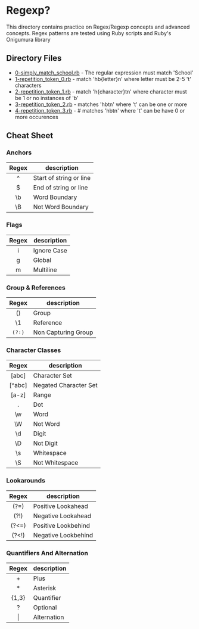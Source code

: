 # Regexp?

This directory contains practice on Regex/Regexp concepts and advanced concepts. Regex patterns are tested using Ruby scripts and Ruby's Onigumura library

## Directory Files

* [0-simply_match_school.rb](0-simply_match_school.rb) - The regular expression must match 'School'
* [1-repetition_token_0.rb](1-repetition_token_0.rb) - match 'hb{letter}n' where letter must be 2-5 't' characters
* [2-repetition_token_1.rb](2-repetition_token_1.rb) - match 'h{character}tn' where character must be 1 or no instances of 'b'
* [3-repetition_token_2.rb](3-repetition_token_2.rb) - matches 'hbtn' where 't' can be one or more
* [4-repetition_token_3.rb](4-repetition_token_3.rb) - # matches 'hbtn' where 't' can be have 0 or more occurences

## Cheat Sheet

### Anchors

|Regex|description|
|:--------:|-----------|
|^ |Start of string or line|
|$ |End of string or line|
|\b |Word Boundary|
|\B |Not Word Boundary|

### Flags

|Regex|description|
|:--------:|-----------|
|i| Ignore Case|
|g| Global |
|m| Multiline|

### Group & References

|Regex|description|
|:--------:|-----------|
|()| Group |
|\1| Reference|
|`(?:)`| Non Capturing Group|

### Character Classes

|Regex|description|
|:--------:|-----------|
|[abc]| Character Set|
|[^abc]| Negated Character Set|
|[a-z]| Range|
|.| Dot|
|\w| Word|
|\W| Not Word|
|\d| Digit|
|\D| Not Digit|
|\s| Whitespace|
|\S |Not Whitespace|

### Lookarounds

|Regex|description|
|:--------:|-----------|
|(?=) | Positive Lookahead|
|(?!) | Negative Lookahead|
|(?<=)| Positive Lookbehind|
|(?<!)| Negative Lookbehind|

### Quantifiers And Alternation

|Regex|description|
|:--------:|-----------|
|+| Plus|
|*| Asterisk|
|{1,3}| Quantifier|
|?| Optional|
|\|| Alternation|
